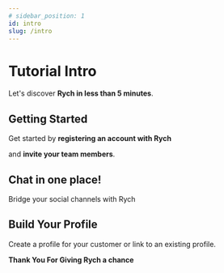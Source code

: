 ```yaml
---
# sidebar_position: 1
id: intro
slug: /intro
---
```



# Tutorial Intro

Let's discover **Rych in less than 5 minutes**.

## Getting Started

Get started by **registering an account with Rych**

and **invite your team members**.

## Chat in one place!

Bridge your social channels with Rych

## Build Your Profile

Create a profile for your customer or link to an existing profile.

**Thank You For Giving Rych a chance**
